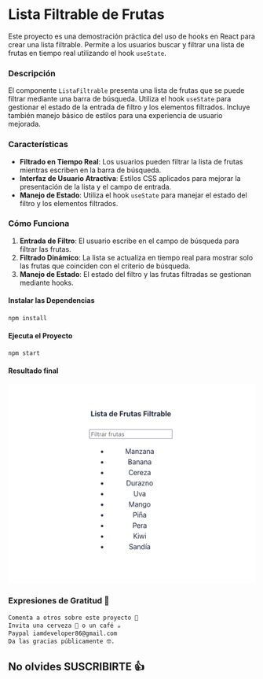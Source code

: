 # Lista Filtrable de Frutas

Este proyecto es una demostración práctica del uso de hooks en React para crear una lista filtrable. Permite a los usuarios buscar y filtrar una lista de frutas en tiempo real utilizando el hook `useState`.

### Descripción

El componente `ListaFiltrable` presenta una lista de frutas que se puede filtrar mediante una barra de búsqueda. Utiliza el hook `useState` para gestionar el estado de la entrada de filtro y los elementos filtrados. Incluye también manejo básico de estilos para una experiencia de usuario mejorada.

### Características

- **Filtrado en Tiempo Real**: Los usuarios pueden filtrar la lista de frutas mientras escriben en la barra de búsqueda.
- **Interfaz de Usuario Atractiva**: Estilos CSS aplicados para mejorar la presentación de la lista y el campo de entrada.
- **Manejo de Estado**: Utiliza el hook `useState` para manejar el estado del filtro y los elementos filtrados.

### Cómo Funciona

1. **Entrada de Filtro**: El usuario escribe en el campo de búsqueda para filtrar las frutas.
2. **Filtrado Dinámico**: La lista se actualiza en tiempo real para mostrar solo las frutas que coinciden con el criterio de búsqueda.
3. **Manejo de Estado**: El estado del filtro y las frutas filtradas se gestionan mediante hooks.


#### Instalar las Dependencias
    npm install
    
#### Ejecuta el Proyecto
    npm start


#### Resultado final

![](https://raw.githubusercontent.com/urian121/imagenes-proyectos-github/master/filtro-con-useState.png)

### Expresiones de Gratitud 🎁

    Comenta a otros sobre este proyecto 📢
    Invita una cerveza 🍺 o un café ☕
    Paypal iamdeveloper86@gmail.com
    Da las gracias públicamente 🤓.

## No olvides SUSCRIBIRTE 👍